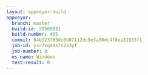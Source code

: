 ```yaml
---
layout: appveyor-build
appveyor:
  branch: master
  build-id: 39569881
  build-number: 465
  commit: 64b323f83dc0d87112dc9e3a30dc4f8ea31933f1
  job-id: yxr7vg49s7s233yf
  job-number: 8
  os-name: Windows
  test-result: 0
---
```

